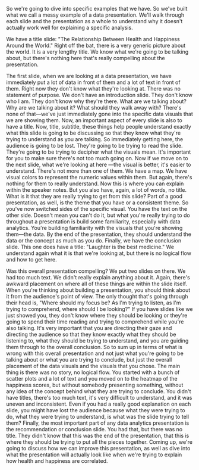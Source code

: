 
So we're going to dive into specific examples that we have. So we've built what we call a messy example of a data presentation. We'll walk through each slide and the presentation as a whole to understand why it doesn't actually work well for explaining a specific analysis. 

We have a title slide: "The Relationship Between Health and Happiness Around the World." Right off the bat, there is a very generic picture about the world. It is a very lengthy title. We know what we're going to be talking about, but there's nothing here that's really compelling about the presentation. 

The first slide, when we are looking at a data presentation, we have immediately put a lot of data in front of them and a lot of text in front of them. Right now they don't know what they're looking at. There was no statement of purpose. We don't have an introduction slide. They don't know who I am. They don't know why they're there. What are we talking about? Why are we talking about it? What should they walk away with? There's none of that—we've just immediately gone into the specific data visuals that we are showing them. Now, an important aspect of every slide is also to have a title. Now, title, subtitle, these things help people understand exactly what this slide is going to be discussing so that they know what they're trying to understand as you are talking. So immediately getting here, the audience is going to be lost. They're going to be trying to read the slide. They're going to be trying to decipher what the visuals mean. It's important for you to make sure there's not too much going on. Now if we move on to the next slide, what we're looking at here —the visual is better, it's easier to understand. There's not more than one of them. We have a map. We have visual colors to represent the numeric values within them. But again, there's nothing for them to really understand. Now this is where you can explain within the speaker notes. But you also have, again, a lot of words, no title. What is it that they are really trying to get from this slide? Part of a good presentation, as well, is the theme that you have or a consistent theme. So you've now switched sides of the specific visual. You have the text on the other side. Doesn't mean you can't do it, but what you're really trying to do throughout a presentation is build some familiarity, especially with data analytics. You're building familiarity with the visuals that you're showing them—the data. By the end of the presentation, they should understand the data or the concept as much as you do. Finally, we have the conclusion slide. This one does have a title: "Laughter is the best medicine." We understand again what it is that we're looking at, but there is no logical flow and how to get here. 

Was this overall presentation compelling? We put two slides on there. We had too much text. We didn't really explain anything about it. Again, there's awkward placement on where all of these things are within the slide itself. When you're thinking about building a presentation, you should think about it from the audience's point of view. The only thought that's going through their head is, "Where should my focus be? As I'm trying to listen, as I'm trying to comprehend, where should I be looking?" If you have slides like we just showed you, they don't know where they should be looking or they're going to spend their time reading and trying to comprehend while you're also talking. It's very important that you are directing their gaze and directing the audience so that they know exactly what they should be listening to, what they should be trying to understand, and you are guiding them through to the overall conclusion. So to sum up in terms of what is wrong with this overall presentation and not just what you're going to be talking about or what you are trying to conclude, but just the overall placement of the data visuals and the visuals that you chose. The main thing is there was no story, no logical flow. You started with a bunch of scatter plots and a lot of text and you moved on to the heatmap of the happiness scores, but without somebody presenting something, without any idea of the concept behind what they are trying to conclude. You didn't have titles, there's too much text, it's very difficult to understand, and it was uneven and inconsistent. Even if you had a really good explanation on each slide, you might have lost the audience because what they were trying to do, what they were trying to understand, is what was the slide trying to tell them? Finally, the most important part of any data analytics presentation is the recommendation or conclusion slide. You had that, but there was no title. They didn't know that this was the end of the presentation, that this is where they should be trying to put all the pieces together. Coming up, we're going to discuss how we can improve this presentation, as well as dive into what the presentation will actually look like when we're trying to explain how health and happiness are correlated.